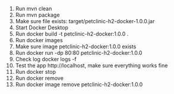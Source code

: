 1. Run mvn clean
2. Run mvn package
3. Make sure file exists: target/petclinic-h2-docker-1.0.0.jar
4. Start Docker Desktop
5. Run docker build -t petclinic-h2-docker:1.0.0 .
6. Run docker images
7. Make sure image petclinic-h2-docker:1.0.0 exists
8. Run docker run -dp 80:80 petclinic-h2-docker:1.0.0
9. Check log docker logs -f <CONTAINER ID>
10. Test the app http://localhost, make sure everything works fine
11. Run docker stop <CONTAINER ID>
12. Run docker remove <CONTAINER ID>
13. Run docker image remove petclinic-h2-docker:1.0.0